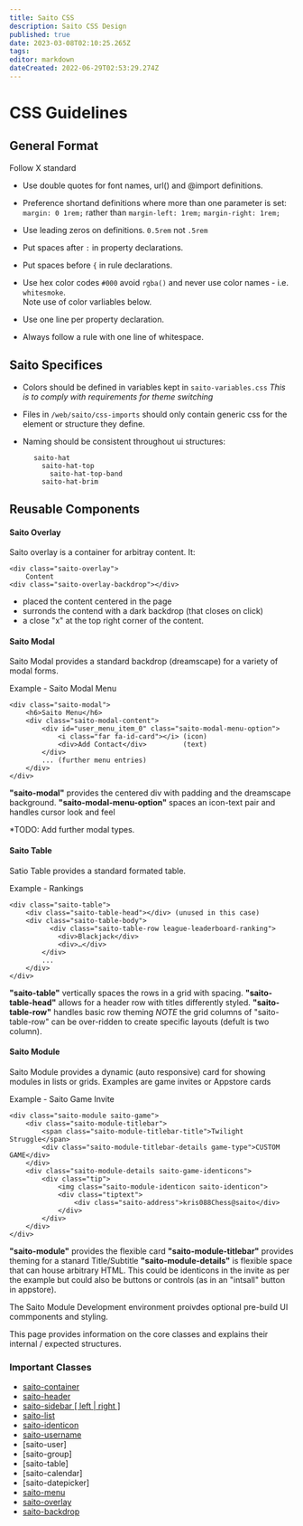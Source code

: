 ```yaml
---
title: Saito CSS
description: Saito CSS Design
published: true
date: 2023-03-08T02:10:25.265Z
tags: 
editor: markdown
dateCreated: 2022-06-29T02:53:29.274Z
---
```


# CSS Guidelines

## General Format

Follow X standard

* Use double quotes for font names, url() and @import definitions.

* Preference shortand definitions where more than one parameter is set:
  ```margin: 0 1rem;``` 
  rather than 
  ```margin-left: 1rem;```
  ```margin-right: 1rem;```
  
* Use leading zeros on definitions. ```0.5rem``` not ```.5rem``` 
* Put spaces after ```:``` in property declarations.
* Put spaces before ```{``` in rule declarations.
* Use hex color codes ```#000``` avoid ```rgba()``` and never use color names - i.e. ```whitesmoke```. \
Note use of color varliables below.
* Use one line per property declaration.
* Always follow a rule with one line of whitespace.

## Saito Specifices

* Colors should be defined in variables kept in ```saito-variables.css``` 
  *This is to comply with requirements for theme switching*
  
* Files in ```/web/saito/css-imports``` should only contain generic css for the element or structure they define.

* Naming should be consistent throughout ui structures:
```
      saito-hat
        saito-hat-top
          saito-hat-top-band
        saito-hat-brim
```

## Reusable Components

#### Saito Overlay
Saito overlay is a container for arbitray content. It:

```
<div class="saito-overlay">
    Content
<div class="saito-overlay-backdrop"></div>
```

* placed the content centered in the page
* surronds the contend with a dark backdrop (that closes on click)
* a close "x" at the top right corner of the content.

#### Saito Modal
Saito Modal provides a standard backdrop (dreamscape) for a variety of modal forms.

Example - Saito Modal Menu
```
<div class="saito-modal">
    <h6>Saito Menu</h6>
    <div class="saito-modal-content">
        <div id="user_menu_item_0" class="saito-modal-menu-option">
            <i class="far fa-id-card"></i> (icon)
            <div>Add Contact</div>         (text)
        </div>
        ... (further menu entries)
    </div>
</div>
```

**"saito-modal"** provides the centered div with padding and the dreamscape background.
**"saito-modal-menu-option"** spaces an icon-text pair and handles cursor look and feel

*TODO: Add further modal types.

#### Saito Table
Satio Table provides a standard formated table.

Example - Rankings
```
<div class="saito-table">
    <div class="saito-table-head"></div> (unused in this case)
    <div class="saito-table-body">
	      <div class="saito-table-row league-leaderboard-ranking">
            <div>Blackjack</div>
            <div>…</div>
        </div>
        ...
    </div>
</div>
```
**"saito-table"** vertically spaces the rows in a grid with spacing.
**"saito-table-head"** allows for a header row with titles differently styled.
**"saito-table-row"** handles basic row theming 
*NOTE* the grid columns of "saito-table-row" can be over-ridden to create specific layouts (defult is two column).


#### Saito Module
Saito Module provides a dynamic (auto responsive) card for showing modules in lists or grids. Examples are game invites or Appstore cards

Example - Saito Game Invite

```
<div class="saito-module saito-game">
    <div class="saito-module-titlebar">
        <span class="saito-module-titlebar-title">Twilight Struggle</span>
        <div class="saito-module-titlebar-details game-type">CUSTOM GAME</div>
    </div>
    <div class="saito-module-details saito-game-identicons">
        <div class="tip">
            <img class="saito-module-identicon saito-identicon">
            <div class="tiptext">
                <div class="saito-address">kris088Chess@saito</div>
            </div>
        </div>
    </div>
</div>
```

**"saito-module"** provides the flexible card
**"saito-module-titlebar"** provides theming for a stanard Title/Subtitle
**"saito-module-details"** is flexible space that can house arbitrary HTML. This could be identicons in the invite as per the example but could also be buttons or controls (as in an "intsall" button in appstore).


The Saito Module Development environment proivdes optional pre-build UI commponents and styling.

This page provides information on the core classes and explains their internal / expected structures.

### Important Classes

- [saito-container](/tech/applications/saito-css/saito-container)
- [saito-header](/tech/applications/saito-css/saito-header)
- [saito-sidebar  \[ left \| right \]](/tech/applications/saito-css/saito-sidebar)
- [saito-list](/tech/applications/saito-css/saito-list)
- [saito-identicon](/tech/applications/saito-css/saito-identicon)
- [saito-username](/tech/applications/saito-css/saito-username)
- [saito-user]
- [saito-group]
- [saito-table]
- [saito-calendar]
- [saito-datepicker]
- [saito-menu](/tech/applications/saito-css/saito-menu)
- [saito-overlay](/tech/applications/saito-css/saito-overlay)
- [saito-backdrop](/tech/applications/saito-css/saito-backdrop)

